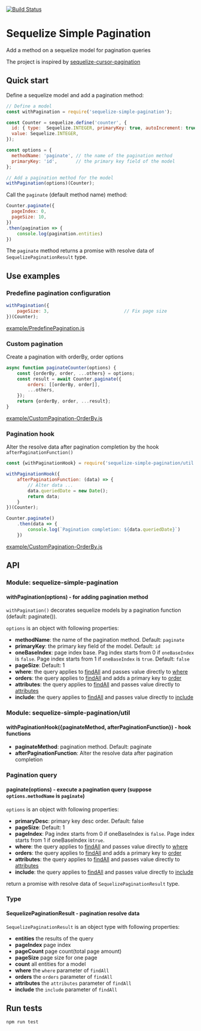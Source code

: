 [![Build Status](https://travis-ci.org/eugenechen0514/sequelize-simple-pagination.svg?branch=master)](https://travis-ci.org/eugenechen0514/sequelize-simple-pagination)

# Sequelize Simple Pagination

Add a method on a sequelize model for pagination queries

The project is inspired by [sequelize-cursor-pagination](https://www.npmjs.com/package/sequelize-cursor-pagination)

## Quick start

Define a sequelize model and add a pagination method:

```javascript
// Define a model
const withPagination = require('sequelize-simple-pagination');

const Counter = sequelize.define('counter', {
  id: { type:  Sequelize.INTEGER, primaryKey: true, autoIncrement: true },
  value: Sequelize.INTEGER,
});

const options = {
  methodName: 'paginate', // the name of the pagination method
  primaryKey: 'id',       // the primary key field of the model
};

// Add a pagination method for the model
withPagination(options)(Counter);
```


Call the `paginate` (default method name) method:
```javascript
Counter.paginate({
  pageIndex: 0,
  pageSize: 10,
})
.then(pagination => {
    console.log(pagination.entities)
})
```

The `paginate` method returns a promise with resolve data of `SequelizePaginationResult` type.


## Use examples

### Predefine pagination configuration

```javascript
withPagination({
    pageSize: 3,                            // Fix page size
})(Counter);
```

[example/PredefinePagination.js](example/PredefinePagination.js)


### Custom pagination

Create a pagination with orderBy, order options

```javascript
async function paginateCounter(options) {
    const {orderBy, order, ...others} = options;
    const result = await Counter.paginate({
        orders: [[orderBy, order]],
        ...others,
    });
    return {orderBy, order, ...result};
}
```

[example/CustomPagination-OrderBy.js](example/CustomPagination-OrderBy.js)

### Pagination hook

Alter the resolve data after pagination completion by the hook `afterPaginationFunction()`

```javascript
const {withPaginationHook} = require('sequelize-simple-pagination/util');

withPaginationHook({
    afterPaginationFunction: (data) => {
        // Alter data ...
        data.queriedDate = new Date();
        return data;
    }
})(Counter);

Counter.paginate()
    .then(data => {
        console.log(`Pagination completion: ${data.queriedDate}`)
    })
```

[example/CustomPagination-OrderBy.js](example/CustomOutput.js)


## API

### Module: **sequelize-simple-pagination**
#### withPagination(options) -  for adding pagination method
`withPagination()` decorates sequelize models by a pagination function (default: paginate()).

`options` is an object with following properties:
* **methodName**: the name of the pagination method. Default: `paginate`
* **primaryKey**: the primary key field of the model. Default: `id`
* **oneBaseIndex**: page index base. Pag index starts from 0 if `oneBaseIndex` is `false`. Page index starts from 1 if `oneBaseIndex` is `true`. Default: `false`
* **pageSize**: Default: 1
* **where**: the query applies to [findAll](http://docs.sequelizejs.com/manual/tutorial/models-usage.html#-findall-search-for-multiple-elements-in-the-database) and passes value directly to [where](http://docs.sequelizejs.com/manual/tutorial/querying.html#where)
* **orders**: the query applies to [findAll](http://docs.sequelizejs.com/manual/tutorial/models-usage.html#-findall-search-for-multiple-elements-in-the-database) and adds a primary key to [order](http://docs.sequelizejs.com/manual/tutorial/querying.html#ordering)
* **attributes**: the query applies to [findAll](http://docs.sequelizejs.com/manual/tutorial/models-usage.html#-findall-search-for-multiple-elements-in-the-database) and passes value directly to [attributes](http://docs.sequelizejs.com/manual/tutorial/querying.html#attributes)
* **include**: the query applies to [findAll](http://docs.sequelizejs.com/manual/tutorial/models-usage.html#-findall-search-for-multiple-elements-in-the-database) and passes value directly to [include](http://docs.sequelizejs.com/manual/tutorial/querying.html#relations-associations)


### Module: **sequelize-simple-pagination/util**
#### withPaginationHook({paginateMethod, afterPaginationFunction}) - hook functions

* **paginateMethod**:  pagination method. Default: paginate
* **afterPaginationFunction**: Alter the resolve data after pagination completion

### Pagination query
#### paginate(options) - execute a pagination query (suppose `options.methodName` is `paginate`)

`options` is an object with following properties:
* **primaryDesc**: primary key desc order. Default: false
* **pageSize**: Default: 1
* **pageIndex**: Pag index starts from 0 if oneBaseIndex is `false`. Page index starts from 1 if oneBaseIndex is`true`.
* **where**: the query applies to [findAll](http://docs.sequelizejs.com/manual/tutorial/models-usage.html#-findall-search-for-multiple-elements-in-the-database) and passes value directly to [where](http://docs.sequelizejs.com/manual/tutorial/querying.html#where)
* **orders**: the query applies to [findAll](http://docs.sequelizejs.com/manual/tutorial/models-usage.html#-findall-search-for-multiple-elements-in-the-database) and adds a primary key to [order](http://docs.sequelizejs.com/manual/tutorial/querying.html#ordering)
* **attributes**: the query applies to [findAll](http://docs.sequelizejs.com/manual/tutorial/models-usage.html#-findall-search-for-multiple-elements-in-the-database) and passes value directly to [attributes](http://docs.sequelizejs.com/manual/tutorial/querying.html#attributes)
* **include**: the query applies to [findAll](http://docs.sequelizejs.com/manual/tutorial/models-usage.html#-findall-search-for-multiple-elements-in-the-database) and passes value directly to [include](http://docs.sequelizejs.com/manual/tutorial/querying.html#relations-associations)

return a promise with resolve data of `SequelizePaginationResult` type.

### Type
#### SequelizePaginationResult - pagination resolve data

`SequelizePaginationResult` is an object type with following properties:
* **entities** the results of the query
* **pageIndex** page index
* **pageCount** page count(total page amount)
* **pageSize** page size for one page
* **count** all entities for a model
* **where** the `where` parameter of `findAll`
* **orders** the `orders` parameter of `findAll`
* **attributes** the `attributes` parameter of `findAll`
* **include** the `include` parameter of `findAll`

## Run tests

```
npm run test
```
